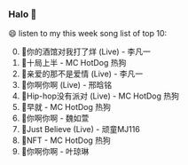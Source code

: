 

### Halo 👋

😄 listen to my this week song list of top 10:

0. 🌈你的酒馆对我打了烊 (Live) - 李凡一
1. 🌈十局上半 - MC HotDog 热狗
2. 🌈亲爱的那不是爱情 (Live) - 李凡一
3. 🌈你啊你啊 (Live) - 邢晗铭
4. 🌈Hip-hop没有派对 (Live) - MC HotDog 热狗
5. 🌈早就 - MC HotDog 热狗
6. 🌈你啊你啊 - 魏如萱
7. 🌈Just Believe (Live) - 顽童MJ116
8. 🌈NFT - MC HotDog 热狗
9. 🌈你啊你啊 - 叶琼琳

